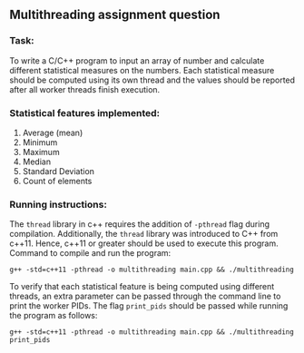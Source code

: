 ## Multithreading assignment question

### Task:
To write a C/C++ program to input an array of number and calculate different statistical measures on the numbers. Each statistical measure should be computed using its own thread and the values should be reported after all worker threads finish execution.

### Statistical features implemented:
1. Average (mean)
2. Minimum
3. Maximum
4. Median
5. Standard Deviation
6. Count of elements

### Running instructions:
The `thread` library in c++ requires the addition of `-pthread` flag during compilation. Additionally, the `thread` library was introduced to C++ from c++11. Hence, c++11 or greater should be used to execute this program.
Command to compile and run the program:

```
g++ -std=c++11 -pthread -o multithreading main.cpp && ./multithreading
```

To verify that each statistical feature is being computed using different threads, an extra parameter can be passed through the command line to print the worker PIDs. The flag `print_pids` should be passed while running the program as follows:

```
g++ -std=c++11 -pthread -o multithreading main.cpp && ./multithreading print_pids
```
